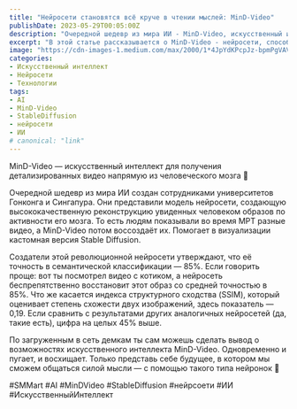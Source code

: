 ```yaml
---
title: "Нейросети становятся всё круче в чтении мыслей: MinD-Video"
publishDate: 2023-05-29T00:05:00Z
description: "Очередной шедевр из мира ИИ - MinD-Video, искусственный интеллект для получения детализированных видео напрямую из человеческого мозга."
excerpt: "В этой статье рассказывается о MinD-Video - нейросети, способной создавать высококачественные видео по активности человеческого мозга."
image: "https://cdn-images-1.medium.com/max/2000/1*4JpYdKPcpJz-bpmPgVAVaA.jpeg"
categories:
- Искусственный интеллект
- Нейросети
- Технологии
tags:
- AI
- MinD-Video
- StableDiffusion
- нейросети
- ИИ
# canonical: "link"
--- 
```


MinD-Video — искусственный интеллект для получения детализированных видео напрямую из человеческого мозга 🧠

Очередной шедевр из мира ИИ создан сотрудниками университетов Гонконга и Сингапура. Они представили модель нейросети, создающую высококачественную реконструкцию увиденных человеком образов по активности его мозга. То есть людям показывали во время МРТ разные видео, а MinD-Video потом воссоздаёт их. Помогает в визуализации кастомная версия Stable Diffusion.

Создатели этой революционной нейросети утверждают, что её точность в семантической классификации — 85%. Если говорить проще: вот ты посмотрел видео с котиком, а нейросеть беспрепятственно восстановит этот образ со средней точностью в 85%. Что же касается индекса структурного сходства (SSIM), который оценивает степень схожести двух изображений, здесь показатель — 0,19. Если сравнить с результатами других аналогичных нейросетей (да, такие есть), цифра на целых 45% выше.

По загруженным в сеть демкам ты сам можешь сделать вывод о возможностях искусственного интеллекта MinD-Video. Одновременно и пугает, и восхищает. Только представь себе будущее, в котором мы сможем общаться силой мысли — с помощью такого типа нейронок 🤯

#SMMart #AI #MinDVideo #StableDiffusion #нейрсоети #ИИ #ИскусственныйИнтеллект
